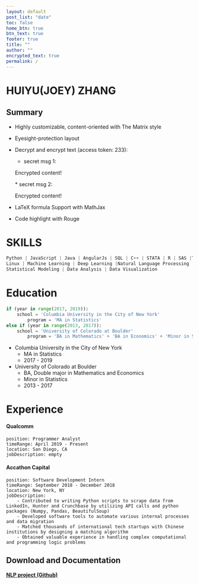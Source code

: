 ```yaml
---
layout: default
post_list: "date"
toc: false
home_btn: true
btn_text: true
footer: true
title: ""
author: ""
encrypted_text: true
permalink: /
---
```


# HUIYU(JOEY) ZHANG

##  Summary
* Highly customizable, content-oriented with The Matrix style
* Eyesight-protection layout
* Decrypt and encrypt text (access token: 233): 
  * secret msg 1: 
  <p class="encrypted" id="/MZAf/PKx9jpw8/Jnp7XQQFki2ibGnArZP46W+keVThXquhWwFROEFnbY8eC57Tw==">Encrypted content!</p>
  * secret msg 2: 
  <p class="encrypted" id="G7D+0370pNmixIP1j7teCg1jtm9XCdOWYFH61lcM0LYWlT0hB3rS9raIs=">Encrypted content!</p>
* LaTeX formula Support with MathJax

* Code highlight with Rouge

# SKILLS
```python
Python | JavaScript | Java | AngularJs | SQL | C++ | STATA | R | SAS |Tableau |
Linux | Machine Learning | Deep Learning |Natural Language Processing |
Statistical Modeling | Data Analysis | Data Visualization
```
# Education
```python
if (year in range(2017, 2019)):
	school = 'Columbia University in the City of New York'
    	program = 'MA in Statistics'
else if (year in range(2013, 2017)):
	school = 'University of Colorado at Boulder'
    	program = 'BA in Mathematics' + 'BA in Economics' + 'Minor in Statistics'
```
* Columbia University in the City of New York
	* MA in Statistics
	* 2017 - 2019
* University of Colorado at Boulder
	* BA, Double major in Mathematics and Economics
	* Minor in Statistics
	* 2013 - 2017

# Experience
#### Qualcomm 
    position: Programmer Analyst 
    timeRange: April 2019 - Present
    location: San Diego, CA
    jobDescription: empty
    

#### Accathon Capital
	position: Software Development Intern
    timeRange: September 2018 - December 2018
    location: New York, NY
    jobDescription: 
    	- Contributed to writing Python scripts to scrape data from LinkedIn, Hunter and Crunchbase by utilizing API calls and python packages (Numpy, Pandas, BeautifulSoup)
		- Developed software tools to automate various internal processes and data migration
		- Matched thousands of international tech startups with Chinese institutions by designing a matching algorithm
		- Obtained valuable experience in handling complex computational and programming logic problems

## Download and Documentation

[**NLP project (Github)**](https://github.com/Jooooooooooey/NLP-Classification)

